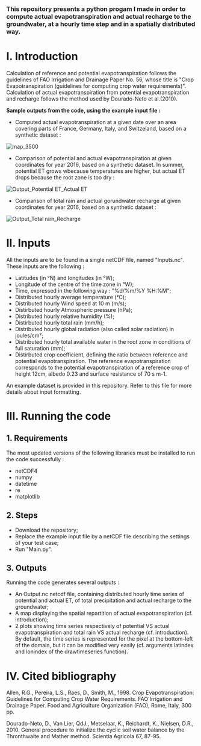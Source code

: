 ### This repository presents a python progam I made in order to compute actual evapotranspiration and actual recharge to the groundwater, at a hourly time step and in a spatially distributed way.

# **I.	Introduction**

Calculation of reference and potential evapotranspiration follows the guidelines of FAO Irrigation and Drainage Paper No. 56, whose title is "Crop
Evapotranspiration (guidelines for computing crop water requirements)". Calculation of actual evapotranspiration from potential evapotranspiration and recharge follows the method used by Dourado-Neto et al.(2010).

**Sample outputs from the code, using the example input file :**

- Computed actual evapotranspiration at a given date over an area covering parts of France, Germany, Italy, and Switzeland, based on a synthetic dataset :

![map_3500](https://user-images.githubusercontent.com/67539849/184679707-7fa19ae4-24de-42d8-a297-5ed89b4b0669.png)
- Comparison of potential and actual evapotranspiration at given coordinates for year 2016, based on a synthetic dataset. In summer, potential ET grows wbecause temperatures are higher, but actual ET drops because the root zone is too dry :

![Output_Potential ET_Actual ET](https://user-images.githubusercontent.com/67539849/184679733-72a50352-8cb0-4bbb-831a-2d7732066ad6.png)
- Comparison of total rain and actual gorundwater recharge at given coordinates for year 2016, based on a synthetic dataset :

![Output_Total rain_Recharge](https://user-images.githubusercontent.com/67539849/184679737-ac805174-6f44-4388-b0a8-2af7a938247e.png)

# **II.	Inputs**

All the inputs are to be found in a single netCDF file, named "Inputs.nc". These inputs are the following :
- Latitudes (in °N) and longitudes (in °W);
- Longitude of the centre of the time zone  in °W);
- Time, expressed in the following way : "%d/%m/%Y %H:%M";
- Distributed hourly average temperature (°C);
- Distributed hourly Wind speed at 10 m (m/s);
- Distirbuted hourly Atmospheric pressure (hPa);
- Distributed hourly relative humidity (%);
- Distirbuted hourly total rain (mm/h);
- Distributed hourly global radiation (also called solar radiation) in joules/cm²;
- Distributed hourly total available water in the root zone in conditions of full saturation (mm);
- Distirbuted crop coefficient, defining the ratio between reference and potential evapotranspiration. The reference evapotranspiration corresponds to the potential evapotranspiration of a reference crop of height 12cm, albedo 0.23 and surface resistance of 70 s m-1.

An example dataset is provided in this repository. Refer to this file for more details about input formatting.

# **III.	Running the code**
  ## 1. Requirements
The most updated versions of the following libraries must be installed to run the code successfully :
- netCDF4
- numpy
- datetime
- re
- matplotlib

 ## 2. Steps
- Download the repository;
- Replace the example input file by a netCDF file describing the settings of your test case;
- Run "Main.py".

 ## 3. Outputs
Running the code generates several outputs :
- An Output.nc netcdf file, containing distributed hourly time series of potential and actual ET, of total precipitation and actual recharge to the groundwater;
- A map displaying the spatial repartition of actual evapotranspiration (cf. introduction);
- 2 plots showing time series respectively of potential VS actual evapotranspiration and total rain VS actual recharge (cf. introduction). By default, the time series is represented for the pixel at the bottom-left of the domain, but it can be modified very easily (cf. arguments latindex and lonindex of the drawtimeseries function).
  
# **IV.	Cited bibliography**
  
Allen, R.G., Pereira, L.S., Raes, D., Smith, M., 1998. Crop Evapotranspiration: Guidelines for Computing Crop Water Requirements. FAO Irrigation and Drainage Paper. Food and Agriculture Organization (FAO), Rome, Italy, 300 pp.

Dourado-Neto, D., Van Lier, QdJ., Metselaar, K., Reichardt, K., Nielsen, D.R., 2010. General procedure to initialize the cyclic soil water balance by the Thronthwaite and Mather method. Scientia Agricola 67, 87-95.
  
